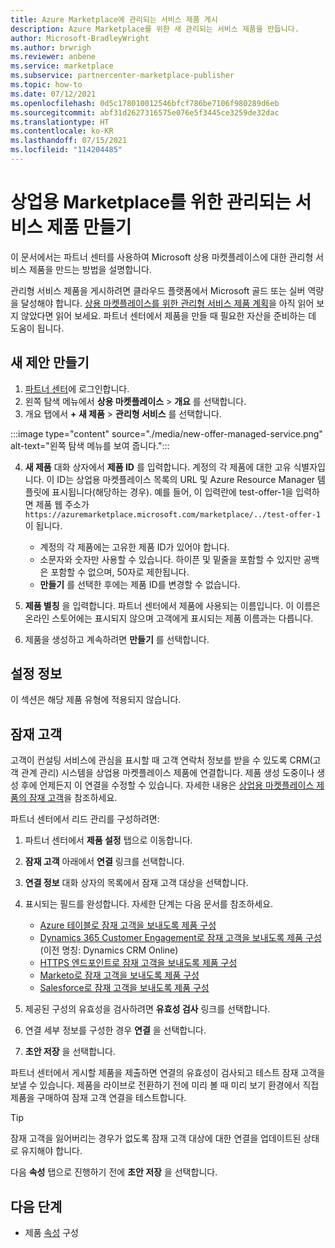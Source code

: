 ```yaml
---
title: Azure Marketplace에 관리되는 서비스 제품 게시
description: Azure Marketplace를 위한 새 관리되는 서비스 제품을 만듭니다.
author: Microsoft-BradleyWright
ms.author: brwrigh
ms.reviewer: anbene
ms.service: marketplace
ms.subservice: partnercenter-marketplace-publisher
ms.topic: how-to
ms.date: 07/12/2021
ms.openlocfilehash: 0d5c178010012546bfcf786be7106f980289d6eb
ms.sourcegitcommit: abf31d2627316575e076e5f3445ce3259de32dac
ms.translationtype: HT
ms.contentlocale: ko-KR
ms.lasthandoff: 07/15/2021
ms.locfileid: "114204485"
---
```

# <a name="create-a-managed-service-offer-for-the-commercial-marketplace"></a>상업용 Marketplace를 위한 관리되는 서비스 제품 만들기

이 문서에서는 파트너 센터를 사용하여 Microsoft 상용 마켓플레이스에 대한 관리형 서비스 제품을 만드는 방법을 설명합니다.

관리형 서비스 제품을 게시하려면 클라우드 플랫폼에서 Microsoft 골드 또는 실버 역량을 달성해야 합니다. [상용 마켓플레이스를 위한 관리형 서비스 제품 계획](./plan-managed-service-offer.md)을 아직 읽어 보지 않았다면 읽어 보세요. 파트너 센터에서 제품을 만들 때 필요한 자산을 준비하는 데 도움이 됩니다.

## <a name="create-a-new-offer"></a>새 제안 만들기

1. [파트너 센터](https://partner.microsoft.com/dashboard/home)에 로그인합니다.
2. 왼쪽 탐색 메뉴에서 **상용 마켓플레이스** > **개요** 를 선택합니다.
3. 개요 탭에서 **+ 새 제품** > **관리형 서비스** 를 선택합니다.

:::image type="content" source="./media/new-offer-managed-service.png" alt-text="왼쪽 탐색 메뉴를 보여 줍니다.":::

4. **새 제품** 대화 상자에서 **제품 ID** 를 입력합니다. 계정의 각 제품에 대한 고유 식별자입니다. 이 ID는 상업용 마켓플레이스 목록의 URL 및 Azure Resource Manager 템플릿에 표시됩니다(해당하는 경우). 예를 들어, 이 입력란에 test-offer-1을 입력하면 제품 웹 주소가 `https://azuremarketplace.microsoft.com/marketplace/../test-offer-1`이 됩니다.

    - 계정의 각 제품에는 고유한 제품 ID가 있어야 합니다.
    - 소문자와 숫자만 사용할 수 있습니다. 하이픈 및 밑줄을 포함할 수 있지만 공백은 포함할 수 없으며, 50자로 제한됩니다.
    - **만들기** 를 선택한 후에는 제품 ID를 변경할 수 없습니다.

5. **제품 별칭** 을 입력합니다. 파트너 센터에서 제품에 사용되는 이름입니다. 이 이름은 온라인 스토어에는 표시되지 않으며 고객에게 표시되는 제품 이름과는 다릅니다.
6. 제품을 생성하고 계속하려면 **만들기** 를 선택합니다.

## <a name="setup-details"></a>설정 정보

이 섹션은 해당 제품 유형에 적용되지 않습니다.

## <a name="customer-leads"></a>잠재 고객

고객이 컨설팅 서비스에 관심을 표시할 때 고객 연락처 정보를 받을 수 있도록 CRM(고객 관계 관리) 시스템을 상업용 마켓플레이스 제품에 연결합니다. 제품 생성 도중이나 생성 후에 언제든지 이 연결을 수정할 수 있습니다. 자세한 내용은 [상업용 마켓플레이스 제품의 잠재 고객](./partner-center-portal/commercial-marketplace-get-customer-leads.md)을 참조하세요.

파트너 센터에서 리드 관리를 구성하려면:

1. 파트너 센터에서 **제품 설정** 탭으로 이동합니다.
2. **잠재 고객** 아래에서 **연결** 링크를 선택합니다.
3. **연결 정보** 대화 상자의 목록에서 잠재 고객 대상을 선택합니다.
4. 표시되는 필드를 완성합니다. 자세한 단계는 다음 문서를 참조하세요.

    - [Azure 테이블로 잠재 고객을 보내도록 제품 구성](./partner-center-portal/commercial-marketplace-lead-management-instructions-azure-table.md#configure-your-offer-to-send-leads-to-the-azure-table)
    - [Dynamics 365 Customer Engagement로 잠재 고객을 보내도록 제품 구성](./partner-center-portal/commercial-marketplace-lead-management-instructions-dynamics.md#configure-your-offer-to-send-leads-to-dynamics-365-customer-engagement)(이전 명칭: Dynamics CRM Online)
    - [HTTPS 엔드포인트로 잠재 고객을 보내도록 제품 구성](./partner-center-portal/commercial-marketplace-lead-management-instructions-https.md#configure-your-offer-to-send-leads-to-the-https-endpoint)
    - [Marketo로 잠재 고객을 보내도록 제품 구성](./partner-center-portal/commercial-marketplace-lead-management-instructions-marketo.md#configure-your-offer-to-send-leads-to-marketo)
    - [Salesforce로 잠재 고객을 보내도록 제품 구성](./partner-center-portal/commercial-marketplace-lead-management-instructions-salesforce.md#configure-your-offer-to-send-leads-to-salesforce)

5. 제공된 구성의 유효성을 검사하려면 **유효성 검사** 링크를 선택합니다.
6. 연결 세부 정보를 구성한 경우 **연결** 을 선택합니다.
7. **초안 저장** 을 선택합니다.

파트너 센터에서 게시할 제품을 제출하면 연결의 유효성이 검사되고 테스트 잠재 고객을 보낼 수 있습니다. 제품을 라이브로 전환하기 전에 미리 볼 때 미리 보기 환경에서 직접 제품을 구매하여 잠재 고객 연결을 테스트합니다.

> [!TIP]
> 잠재 고객을 잃어버리는 경우가 없도록 잠재 고객 대상에 대한 연결을 업데이트된 상태로 유지해야 합니다.

다음 **속성** 탭으로 진행하기 전에 **초안 저장** 을 선택합니다.

## <a name="next-step"></a>다음 단계

- 제품 [속성](create-managed-service-offer-properties.md) 구성